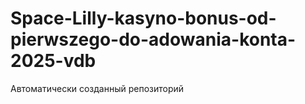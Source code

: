 # Space-Lilly-kasyno-bonus-od-pierwszego-do-adowania-konta-2025-vdb
Автоматически созданный репозиторий
